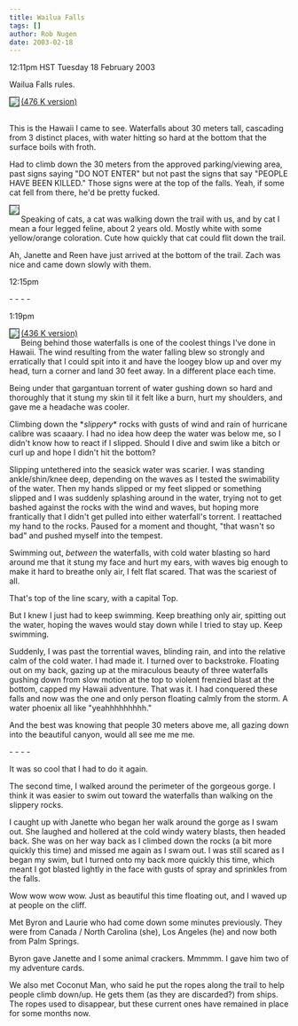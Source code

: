 ```yaml
---
title: Wailua Falls
tags: []
author: Rob Nugen
date: 2003-02-18
---
```


<p class=date>12:11pm HST Tuesday 18 February 2003</p>

<p>Wailua Falls rules.</p>

<p><a href="/images/travel/world/hawaii/kawaii/feb-2003/wailua/wailua_falls_far.jpg"><img
src="/images/travel/world/hawaii/kawaii/feb-2003/wailua/thumbs/wailua_falls_far.jpg"
align=left border=1></a> <a
href="/images/travel/world/hawaii/kawaii/feb-2003/wailua/wailua_falls_far_large.jpg">(476 K
version)</a> 

<br>This is the Hawaii I came to see. Waterfalls about 30 meters tall,
cascading from 3 distinct places, with water hitting so hard at the
bottom that the surface boils with froth.</p>

<p>Had to climb down the 30 meters from the approved parking/viewing
area, past signs saying "DO NOT ENTER" but not past the signs that say
"PEOPLE HAVE BEEN KILLED." Those signs were at the top of the falls.
Yeah, if some cat fell from there, he'd be pretty fucked.</p>

<p><a href="/images/travel/world/hawaii/kawaii/feb-2003/wailua/cat.jpg"><img
src="/images/travel/world/hawaii/kawaii/feb-2003/wailua/thumbs/cat.jpg"
align=left border=1></a>
<br>Speaking of cats, a cat was walking down the trail with us, and by
cat I mean a four legged feline, about 2 years old.  Mostly white with
some yellow/orange coloration.  Cute how quickly that cat could flit
down the trail.</p>

<p>Ah, Janette and Reen have just arrived at the bottom of the trail.
Zach was nice and came down slowly with them.</p>

<p class=date>12:15pm</p>

<p>- - - -</p>

<p class=date>1:19pm</p>

<p><a href="/images/travel/world/hawaii/kawaii/feb-2003/wailua/wailua_falls_close.jpg"><img
src="/images/travel/world/hawaii/kawaii/feb-2003/wailua/thumbs/wailua_falls_close.jpg"
align=left border=1></a> <a
href="/images/travel/world/hawaii/kawaii/feb-2003/wailua/wailua_falls_close_large.jpg">(436 K
version)</a>
<br>Being behind those waterfalls is one of the coolest things I've
done in Hawaii.  The wind resulting from the water falling blew so
strongly and erratically that I could spit into it and have the loogey
blow up and over my head, turn a corner and land 30 feet away.  In a
different place each time.</p>

<p>Being under that gargantuan torrent of water gushing down so hard
and thoroughly that it stung my skin til it felt like a burn, hurt my
shoulders, and gave me a headache was cooler.</p>

<p>Climbing down the *<em>slippery</em>* rocks with gusts of wind and
rain of hurricane calibre was scaaary.  I had no idea how deep the
water was below me, so I didn't know how to react if I slipped.
Should I dive and swim like a bitch or curl up and hope I didn't hit
the bottom?</p>

<p>Slipping untethered into the seasick water was scarier.  I was
standing ankle/shin/knee deep, depending on the waves as I tested the
swimability of the water.  Then my hands slipped or my feet slipped or
something slipped and I was suddenly splashing around in the water,
trying not to get bashed against the rocks with the wind and waves,
but hoping more frantically that I didn't get pulled into either
waterfall's torrent.  I reattached my hand to the rocks.  Paused for a
moment and thought, "that wasn't so bad" and pushed myself into the
tempest.</p>

<p>Swimming out, <em>between</em> the waterfalls, with cold water
blasting so hard around me that it stung my face and hurt my ears,
with waves big enough to make it hard to breathe only air, I felt flat
scared.  That was the scariest of all.</p>

<p>That's top of the line scary, with a capital Top.</p>

<p>But I knew I just had to keep swimming.  Keep breathing only air,
spitting out the water, hoping the waves would stay down while I tried
to stay up.  Keep swimming.</p>

<p>Suddenly, I was past the torrential waves, blinding rain, and into
the relative calm of the cold water.  I had made it.  I turned over to
backstroke.  Floating out on my back, gazing up at the miraculous
beauty of three waterfalls gushing down from slow motion at the top to
violent frenzied blast at the bottom, capped my Hawaii adventure.
That was it.  I had conquered these falls and now was the one and only
person floating calmly from the storm.  A water phoenix all like
"yeahhhhhhhhh."</p>

<p>And the best was knowing that people 30 meters above me, all gazing
down into the beautiful canyon, would all see me me me.</p>

<p>- - - -</p>

<p>It was so cool that I had to do it again.</p>

<p>The second time, I walked around the perimeter of the gorgeous
gorge.  I think it was easier to swim out toward the waterfalls than
walking on the slippery rocks.</p>

<p>I caught up with Janette who began her walk around the gorge as I
swam out.  She laughed and hollered at the cold windy watery blasts,
then headed back. She was on her way back as I climbed down the rocks
(a bit more quickly this time) and missed me again as I swam out.  I
was still scared as I began my swim, but I turned onto my back more
quickly this time, which meant I got blasted lightly in the face with
gusts of spray and sprinkles from the falls. </p>

<p>Wow wow wow wow.  Just as beautiful this time floating out, and I
waved up at people on the cliff.</p>

<p>Met Byron and Laurie who had come down some minutes previously.
They were from Canada / North Carolina (she), Los Angeles (he) and now
both from Palm Springs.</p>

<p>Byron gave Janette and I some animal crackers.  Mmmmm.  I gave him
two of my adventure cards.</p>

<p>We also met Coconut Man, who said he put the ropes along the trail
to help people climb down/up.  He gets them (as they are discarded?)
from ships.  The ropes used to disappear, but these current ones have
remained in place for some months now.</p>
